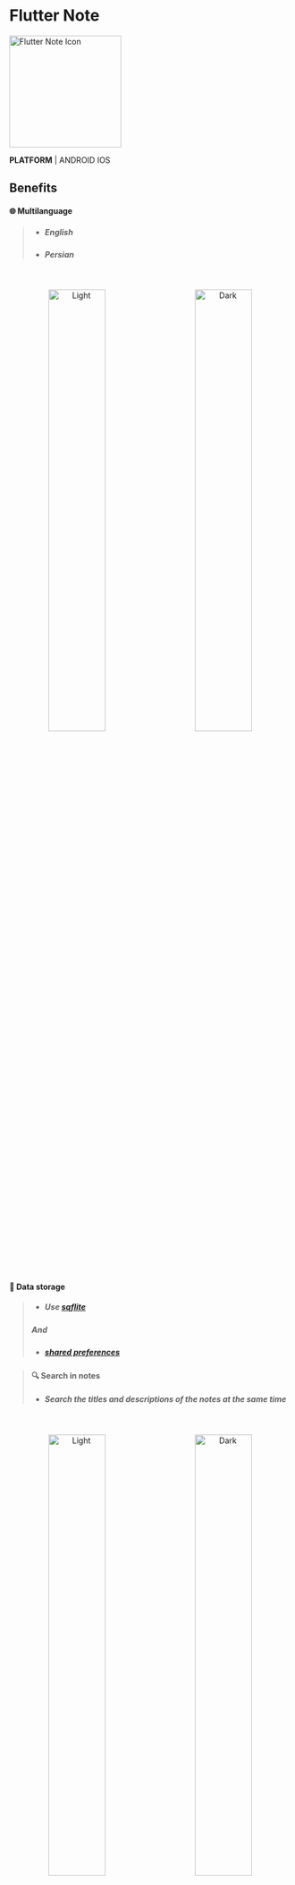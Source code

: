 # Flutter Note
<img src="https://user-images.githubusercontent.com/90050699/205501079-5dd13894-5697-46cd-a192-d55d3a995d0e.png" alt="Flutter Note Icon" width="200" height="200" />

**PLATFORM** | ANDROID IOS

## Benefits
#### 🌐 Multilanguage
>+ #####  English
>+ #####  Persian
&nbsp;
&nbsp;
<p align="center">
  <img alt="Light" src="https://user-images.githubusercontent.com/90050699/207808310-15bc7db8-ea50-41bc-8f42-0add38efb17d.jpg" width="45%">
&nbsp; &nbsp; &nbsp; &nbsp;
  <img alt="Dark" src="https://user-images.githubusercontent.com/90050699/207808578-208c1e07-48a6-4f1f-9a79-f2d7dda89b39.jpg" width="45%">
</p>


#### 💾 Data storage 
>- ##### Use [sqflite](https://pub.dev/packages/sqflite)
> ##### And
>- ##### [shared preferences](https://pub.dev/packages/shared_preferences)


>#### 🔍 Search in notes
>- ##### Search the titles and descriptions of the notes at the same time
&nbsp;
&nbsp;
<p align="center">
  <img alt="Light" src="https://user-images.githubusercontent.com/90050699/207805216-94e6fdbe-5099-4cc0-9647-29554f7f17eb.jpg"" width="45%">
&nbsp; &nbsp; &nbsp; &nbsp;
  <img alt="Dark" src="https://user-images.githubusercontent.com/90050699/207806445-615d618f-7daf-4b62-ad03-28a6cd101c27.jpg" width="45%">
</p>

#### 📱 Change the appearance of the app 
>- ##### ListView
> ##### OR
>- ##### GridView

&nbsp;
&nbsp;
<p align="center">
  <img alt="Light" src="https://user-images.githubusercontent.com/90050699/207809618-55f9f334-d9ce-4a0a-9d13-02008a743bc2.jpg" width="45%">
&nbsp; &nbsp; &nbsp; &nbsp;
  <img alt="Dark" src="https://user-images.githubusercontent.com/90050699/207809652-40ab8275-6d25-4ce2-8de7-2814e365559c.jpg" width="45%">
</p>

## Used packages
```
sqflite: ^2.2.0+3
```
```
path: ^1.8.2
```
```
easy_localization: ^3.0.1
```
```
flutter_staggered_grid_view: ^0.6.2
```
```
shared_preferences: ^2.0.15
```
